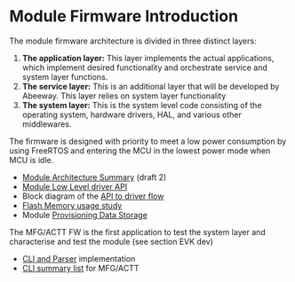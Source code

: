 # Module Firmware Introduction

The module firmware architecture is divided in three distinct layers:

1. **The application layer:** This layer implements the actual applications, which implement desired functionality and orchestrate service and system layer functions.
2. **The service layer:** This is an additional layer that will be developed by Abeeway. This layer relies on system layer functionality
3. **The system layer:** This is the system level code consisting of the operating system, hardware drivers, HAL, and various other middlewares.

The firmware is designed with priority to meet a low power consumption by using FreeRTOS and entering the MCU in the lowest power mode when MCU is idle. 

* [Module Architecture Summary](https://actilitysa.sharepoint.com/:b:/r/teams/aby/Private%20Documents/Product/Geoloc%20module/Documentation/Firmware/Architecture/Murata%20Module%20Architecture%20Summary%20-%20DRAFT%202.pdf?csf=1&web=1&e=i0lgLJ) (draft 2) 
* [Module Low Level driver API](https://actilitysa.sharepoint.com/:b:/r/teams/aby/Private%20Documents/Product/Geoloc%20module/Documentation/Firmware/Architecture/System%20Layer/Module%20system%20layer%20-%2020210322.pdf?csf=1&web=1&e=VYdt38)
* Block diagram of the [API to driver flow](https://actilitysa.sharepoint.com/:i:/r/teams/aby/Private%20Documents/Product/Geoloc%20module/Documentation/Firmware/Architecture/System%20Layer/chip-driver-flow.png?csf=1&web=1&e=PlbWtL) 
* [Flash Memory usage study](https://actilitysa.sharepoint.com/:b:/r/teams/aby/Private%20Documents/Product/Geoloc%20module/Documentation/Firmware/Memory%20usage/Interest%20of%20having%20an%20external%20memory-20210625.pdf?csf=1&web=1&e=k1F0dA)
* Module [Provisioning Data Storage](https://actilitysa.sharepoint.com/:b:/r/teams/aby/Private%20Documents/Product/Geoloc%20module/Documentation/Firmware/Design/Provisioning%20Storage%20Mechanism%20-%20Version%201.0.pdf?csf=1&web=1&e=dL3AX7)

The MFG/ACTT FW is the first application to test the system layer and characterise and test the module (see section EVK dev)

* [CLI and Parser](https://actilitysa.sharepoint.com/:b:/r/teams/aby/Private%20Documents/Product/Geoloc%20module/Documentation/Firmware/RTLS%20Proceedings/CLI%20and%20Parser%20presentation.pdf?csf=1&web=1&e=ECEsNF) implementation 
* [CLI summary list](https://actilitysa.sharepoint.com/:x:/r/teams/aby/Private%20Documents/Product/Geoloc%20module/Firmware/MFG_ACTT/Documentation/MFG_ACTT_CLI.xlsx?d=w17a95ff4322243a08c1f4705f5a9e2a0&csf=1&web=1&e=DtptZ3) for MFG/ACTT